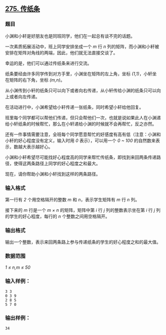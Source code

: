 ## [275. 传纸条](https://www.acwing.com/problem/content/277/)

### 题目

小渊和小轩是好朋友也是同班同学，他们在一起总有谈不完的话题。

一次素质拓展活动中，班上同学安排坐成一个 *m* 行 *n* 列的矩阵，而小渊和小轩被安排在矩阵对角线的两端，因此，他们就无法直接交谈了。

幸运的是，他们可以通过传纸条来进行交流。

纸条要经由许多同学传到对方手里，小渊坐在矩阵的左上角，坐标 *(1,1)*，小轩坐在矩阵的右下角，坐标 *(m,n)*。

从小渊传到小轩的纸条只可以向下或者向右传递，从小轩传给小渊的纸条只可以向上或者向左传递。

在活动进行中，小渊希望给小轩传递一张纸条，同时希望小轩给他回复。

班里每个同学都可以帮他们传递，但只会帮他们一次，也就是说如果此人在小渊递给小轩纸条的时候帮忙，那么在小轩递给小渊的时候就不会再帮忙，反之亦然。

还有一件事情需要注意，全班每个同学愿意帮忙的好感度有高有低（注意：小渊和小轩的好心程度没有定义，输入时用 *0* 表示），可以用一个 *0 ~ 100* 的自然数来表示，数越大表示越好心。

小渊和小轩希望尽可能找好心程度高的同学来帮忙传纸条，即找到来回两条传递路径，使得这两条路径上同学的好心程度之和最大。

现在，请你帮助小渊和小轩找到这样的两条路径。

### 输入格式

第一行有 *2* 个用空格隔开的整数 *m* 和 *n*，表示学生矩阵有 *m* 行 *n* 列。

接下来的 *m* 行是一个 *m × n* 的矩阵，矩阵中第 *i* 行 *j* 列的整数表示坐在第 *i* 行 *j* 列的学生的好心程度，每行的 *n* 个整数之间用空格隔开。

### 输出格式

输出一个整数，表示来回两条路上参与传递纸条的学生的好心程度之和的最大值。

### 数据范围

*1 ≤ n,m ≤ 50*

### 输入样例：

```
3 3
0 3 9
2 8 5
5 7 0
```

### 输出样例：

```
34
```
